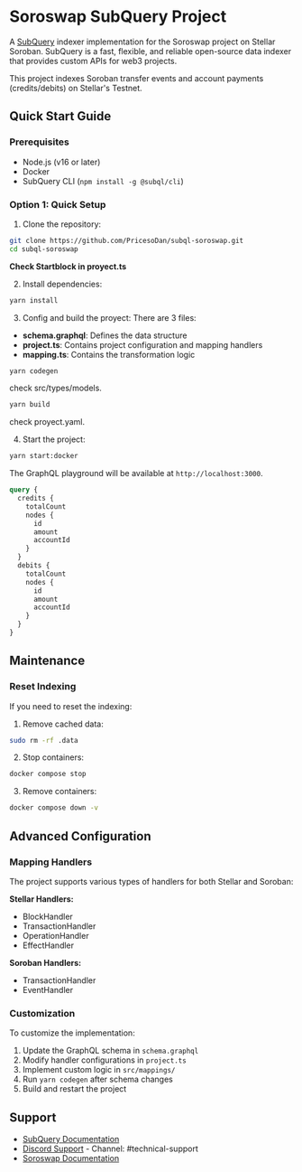 # Soroswap SubQuery Project

A [SubQuery](https://subquery.network) indexer implementation for the Soroswap project on Stellar Soroban. SubQuery is a fast, flexible, and reliable open-source data indexer that provides custom APIs for web3 projects.

This project indexes Soroban transfer events and account payments (credits/debits) on Stellar's Testnet.

## Quick Start Guide

### Prerequisites
- Node.js (v16 or later)
- Docker
- SubQuery CLI (`npm install -g @subql/cli`)

### Option 1: Quick Setup

1. Clone the repository:
```bash
git clone https://github.com/PricesoDan/subql-soroswap.git
cd subql-soroswap
```


**Check Startblock in proyect.ts** 

2. Install dependencies:

```bash
yarn install
```
3. Config and build the proyect:
There are 3 files: 
- **schema.graphql**: Defines the data structure
- **project.ts**: Contains project configuration and mapping handlers
- **mapping.ts**: Contains the transformation logic

```bash
yarn codegen
```
check src/types/models.

```bash
yarn build
```
check proyect.yaml.

4. Start the project:
```bash
yarn start:docker
```

The GraphQL playground will be available at `http://localhost:3000`.

```graphql
query {
  credits {
    totalCount
    nodes {
      id
      amount
      accountId
    }
  }
  debits {
    totalCount
    nodes {
      id
      amount
      accountId
    }
  }
}
```

## Maintenance

### Reset Indexing
If you need to reset the indexing:

1. Remove cached data:
```bash
sudo rm -rf .data
```

2. Stop containers:
```bash
docker compose stop
```

3. Remove containers:
```bash
docker compose down -v
```

## Advanced Configuration

### Mapping Handlers
The project supports various types of handlers for both Stellar and Soroban:

**Stellar Handlers:**
- BlockHandler
- TransactionHandler
- OperationHandler
- EffectHandler

**Soroban Handlers:**
- TransactionHandler
- EventHandler

### Customization
To customize the implementation:

1. Update the GraphQL schema in `schema.graphql`
2. Modify handler configurations in `project.ts`
3. Implement custom logic in `src/mappings/`
4. Run `yarn codegen` after schema changes
5. Build and restart the project

## Support

- [SubQuery Documentation](https://academy.subquery.network)
- [Discord Support](https://discord.com/invite/subquery) - Channel: #technical-support
- [Soroswap Documentation](https://docs.soroswap.finance)
